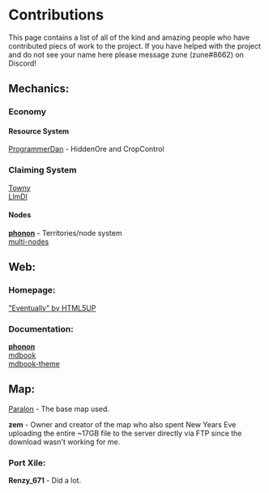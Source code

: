 # Contributions
This page contains a list of all of the kind and amazing people who have contributed piecs of work to the project. If you have helped with the project and do not see your name here please message zune (zune#8662) on Discord!

## Mechanics:
### Economy
#### Resource System
[ProgrammerDan](http://programmerdan.com/) - HiddenOre and CropControl

### Claiming System
[Towny](https://github.com/TownyAdvanced)    
[LlmDl](https://github.com/LlmDl)
#### Nodes
[**phonon**](https://github.com/phonon) - Territories/node system    
[multi-nodes](https://github.com/crusalis/multi-nodes)

## Web:
### Homepage:
["Eventually" by HTML5UP](https://html5up.net/eventually#:~:text=Eventually%20%7C%20HTML5%20UP%20Eventually%20A%20simple%20template,big%20thing.%20Brought%20to%20you%20by%20HTML5%20UP.)   

### Documentation: 
[**phonon**](https://github.com/phonon)   
[mdbook](https://rust-lang.github.io/mdBook/)    
[mdbook-theme](https://github.com/zjp-CN/mdbook-theme)    

## Map:

[Paralon](https://paralon.net/) - The base map used.   
    
**zem** - Owner and creator of the map who also spent New Years Eve uploading the entire ~17GB file to the server directly via FTP since the download wasn't working for me.   

### Port Xile:
**Renzy_671** - Did a lot. 